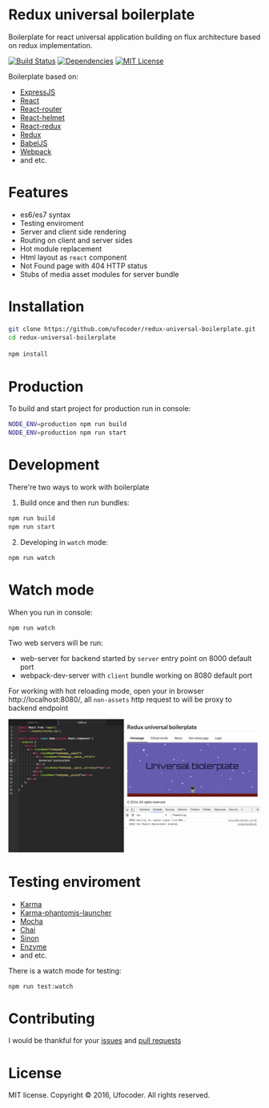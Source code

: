 Redux universal boilerplate
===========================

Boilerplate for react universal application building on flux architecture based on redux implementation.

[![Build Status](https://travis-ci.org/ufocoder/redux-universal-boilerplate.svg?branch=master)](https://travis-ci.org/ufocoder/redux-universal-boilerplate)
[![Dependencies](https://david-dm.org/ufocoder/redux-universal-boilerplate.svg)](https://david-dm.org/ufocoder/redux-universal-boilerplate)
[![MIT License](https://img.shields.io/npm/l/check-dependencies.svg?style=flat-square)](http://opensource.org/licenses/MIT)

Boilerplate based on:

* [ExpressJS](http://expressjs.com)
* [React](https://github.com/reactjs/)
* [React-router](https://github.com/reactjs/react-router)
* [React-helmet](https://github.com/nfl/react-helmet)
* [React-redux](https://github.com/reactjs/react-redux)
* [Redux](https://github.com/reactjs/redux)
* [BabelJS](https://babeljs.io)
* [Webpack](https://webpack.github.io/)
* and etc.

# Features

* es6/es7 syntax
* Testing enviroment
* Server and client side rendering
* Routing on client and server sides
* Hot module replacement
* Html layout as `react` component
* Not Found page with 404 HTTP status
* Stubs of media asset modules for server bundle

# Installation

```bash
git clone https://github.com/ufocoder/redux-universal-boilerplate.git
cd redux-universal-boilerplate

npm install
```

# Production

To build and start project for production run in console:

```bash
NODE_ENV=production npm run build
NODE_ENV=production npm run start
```

# Development

There're two ways to work with boilerplate

1) Build once and then run bundles:

```bash
npm run build
npm run start
```

2) Developing in `watch` mode:

```bash
npm run watch
```

# Watch mode

When you run in console:

```bash
npm run watch
```

Two web servers will be run:

  * web-server for backend started by `server` entry point on 8000 default port
  * webpack-dev-server with `client` bundle working on 8080 default port

For working with hot reloading mode, open your in browser http://localhost:8080/, all `non-assets` http request to will be proxy to backend endpoint

![Example of hot reload mode](docs/examle-hrm.gif)

# Testing enviroment

* [Karma](https://karma-runner.github.io/)
* [Karma-phantomjs-launcher](https://github.com/karma-runner/karma-phantomjs-launcher)
* [Mocha](https://mochajs.org/)
* [Chai](http://chaijs.com/)
* [Sinon](http://sinonjs.org/)
* [Enzyme](https://github.com/airbnb/enzyme)
* and etc.

There is a watch mode for testing:

```bash
npm run test:watch
```

# Contributing

I would be thankful for your [issues](https://github.com/ufocoder/redux-universal-boilerplate/issues) and [pull requests](https://github.com/ufocoder/redux-universal-boilerplate/pulls)

# License

MIT license. Copyright © 2016, Ufocoder. All rights reserved.
